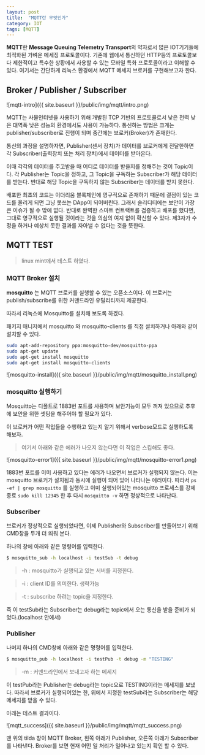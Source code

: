 ```yaml
---
layout: post
title:  "MQTT란 무엇인가"
category: IOT
tags: [MQTT]
---
```


**MQTT**란 **Message Queuing Telemetry Transport**의 약자로서 많은 IOT기기들에 최적화된 가벼운 메세징 프로토콜이다. 기존에 웹에서 통신하던 HTTP등의 프로토콜보다 제한적이고 특수한 상황에서 사용할 수 있는 모바일 특화 프로토콜이라고 이해할 수 있다. 여기서는 간단하게 리눅스 환경에서 MQTT 메세지 브로커를 구현해보고자 한다.

<!-- more -->

## **Broker / Publisher / Subscriber**

![mqtt-intro]({{ site.baseurl }}/public/img/mqtt/intro.png)

MQTT는 사물인터넷을 사용하기 위해 개발된 TCP 기반의 프로토콜로서
낮은 전력 낮은 대역폭 낮은 성능의 환경에서도 사용이 가능하다.
통신하는 방법은 크게는 publisher/subscriber로 진행이 되며 중간에는 브로커(Broker)가 존재한다.

통신의 과정을 설명하자면, Publisher(센서 장치)가 데이터를 브로커에게 전달한하면 각 Subscriber(출력장치 또는 처리 장치)에서 데이터를 받아온다.

이때 각각의 데이터를 주고받을 때 어디로 데이터를 받을지를 정해주는 것이 Topic이다. 각 Publisher는 Topic을 정하고, 그 Topic을 구독하는 Subscriber가 해당 데이터를 받는다. 반대로 해당 Topic을 구독하지 않는 Subscriber는 데이터를 받지 못한다.


배포한 최초의 코드는 이더리움 블록체인에 영구적으로 존재하기 때문에 결점이 있는 코드를 올리게 되면 그냥 못쓰는 DApp이 되어버린다. 그래서 솔리디티에는 보안이 가장 큰 이슈가 될 수 밖에 없다. 반대로 완벽한 스마트 컨트랙트를 검증하고 배포를 했다면, 그대로 영구적으로 실행될 것이라는 것을 의심의 여지 없이 확신할 수 있다. 제3자가 수정을 하거나 예상치 못한 결과를 자아낼 수 없다는 것을 뜻한다.


## **MQTT TEST**

> linux mint에서 테스트 하였다.

### MQTT Broker 설치

**mosquitto** 는 MQTT 브로커를 실행할 수 있는 오픈소스이다. 이 브로커는 publish/subscribe를 위한 커맨드라인 유틸리티까지 제공한다.

따라서 리눅스에 Mosquitto를 설치해 보도록 하겠다.

패키지 매니저에서 mosquitto 와 mosquitto-clients 를 직접 설치하거나 아래와 같이 설치할 수 있다.

```bash
sudo apt-add-repository ppa:mosquitto-dev/mosquitto-ppa
sudo apt-get update
sudo apt-get install mosquitto
sudo apt-get install mosquitto-clients
```

![mosquitto-install]({{ site.baseurl }}/public/img/mqtt/mosquitto_install.png)

### mosquitto 실행하기

Mosquitto는 디폴트로 1883번 포트를 사용하며 보안기능이 모두 꺼져 있으므로 추후에 보안을 위한 셋팅을 해주어야 할 필요가 있다.

이 브로커가 어떤 작업들을 수행하고 있는지 알기 위해서 verbose모드로 실행하도록 해보자.

> 여기서 아래와 같은 에러가 나오지 않는다면 이 작업은 스킵해도 좋다.

![mosquitto-error1]({{ site.baseurl }}/public/img/mqtt/mosquitto-error1.png)

1883번 포트를 이미 사용하고 있다는 에러가 나오면서 브로커가 실행되지 않는다.
이는 mosquitto 브로커가 설치됨과 동시에 실행이 되어 있어 나타나는 에러이다. 따라서 ```ps -ef | grep mosquitto``` 를 실행하고 이미 실행되어있는 mosquitto 프로세스를 강제종료 ```sudo kill 12345``` 한 후 다시 ```mosquitto -v``` 하면 정상적으로 나타난다.

### Subscriber

브로커가 정상적으로 실행되었다면, 이제 Publisher와 Subscriber를 만들어보기 위해 CMD창을 두개 더 띄워 본다.

하나의 창에 아래와 같은 명령어를 입력한다.

```bash
$ mosquitto_sub -h localhost -i testSub -t debug
```

> -h : mosquitto가 실행되고 있는 서버를 지정한다.

> -i : client ID를 의미한다. 생략가능

> -t : subscribe 하려는 topic을 지정한다.

즉 이 testSub라는 Subscriber는 debug라는 topic에서 오는 통신을 받을 준비가 되었다.(localhost 안에서)

### Publisher

나머지 하나의 CMD창에 아래와 같은 명령어를 입력한다.

```bash
$ mosquitto_pub -h localhost -i testPub -t debug -m "TESTING"
```

> -m : 커맨드라인에서 보내고자 하는 메세지

이 testPub라는 Publisher는 debug라는 topic으로 TESTING이라는 메세지를 보냈다. 따라서 브로커가 실행되어있는 한, 위에서 지정한 testSub라는 Subscriber는 해당 메세지를 받을 수 있다.

아래는 테스트 결과이다.

![mqtt_success]({{ site.baseurl }}/public/img/mqtt/mqtt_success.png)

맨 위의 tilda 창이 MQTT Broker, 왼쪽 아래가 Publisher, 오른쪽 아래가 Subscriber를 나타낸다. Broker를 보면 현재 어떤 일 처리가 일어나고 있는지 확인 할 수 있다.
